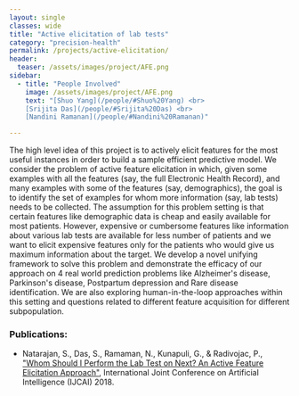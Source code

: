 ```yaml
---
layout: single
classes: wide
title: "Active elicitation of lab tests"
category: "precision-health"
permalink: /projects/active-elicitation/
header:
  teaser: /assets/images/project/AFE.png
sidebar:
  - title: "People Involved"
    image: /assets/images/project/AFE.png
    text: "[Shuo Yang](/people/#Shuo%20Yang) <br>
    [Srijita Das](/people/#Srijita%20Das) <br>
    [Nandini Ramanan](/people/#Nandini%20Ramanan)"

---
```


The high level idea of this project is to actively elicit features for the most useful instances in order to build a sample efficient predictive model. We consider the problem of active feature elicitation in which, given some examples with all the features (say, the full Electronic Health Record), and many examples with some of the features (say, demographics), the goal is to identify the set of examples for whom more information (say, lab tests) needs to be collected. The assumption for this problem setting is that certain features like demographic data is cheap and easily available for most patients. However, expensive or cumbersome features like information about various lab tests are available for less number of patients and we want to elicit expensive features only for the patients who would give us maximum information about the target. We develop a novel unifying framework to solve this problem and demonstrate the efficacy of our approach on 4 real world prediction problems like Alzheimer's disease, Parkinson's disease, Postpartum depression and Rare disease identification. We are also exploring human-in-the-loop approaches within this setting and questions related to different feature acquisition for different subpopulation.

### Publications:
* Natarajan, S., Das, S., Ramaman, N., Kunapuli, G., & Radivojac, P., ["Whom Should I Perform the Lab Test on Next? An Active Feature Elicitation Approach"](https://www.ijcai.org/proceedings/2018/486), International Joint Conference on Artificial Intelligence (IJCAI) 2018.
